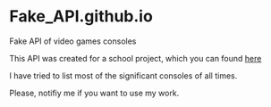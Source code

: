 # Fake_API.github.io
Fake API of video games consoles

This API was created for a school project, which you can found [here](https://github.com/vincentetaix/Android3A)

I have tried to list most of the significant consoles of all times.

Please, notifiy me if you want to use my work.
